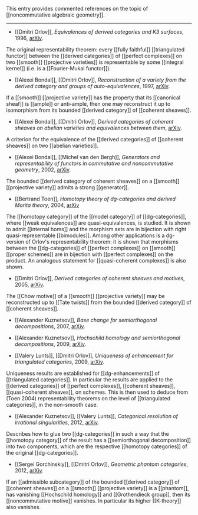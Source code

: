 
This entry provides commented references on the topic of [[noncommutative algebraic geometry]].

***

* [[Dmitri Orlov]], _Equivalences of derived categories and K3 surfaces_, 1996, [arXiv](http://arxiv.org/abs/alg-geom/9606006).

The original representability theorem: every [[fully faithful]] [[triangulated functor]] between the [[derived categories]] of [[perfect complexes]] on two [[smooth]] [[projective varieties]] is representable by some [[integral kernel]] (i.e. is a [[Fourier-Mukai functor]]).

* [[Alexei Bondal]], [[Dmitri Orlov]], _Reconstruction of a variety from the derived category and groups of auto-equivalences_, 1997, [arXiv](http://arxiv.org/abs/alg-geom/9712029).

If a [[smooth]] [[projective variety]] has the property that its [[canonical sheaf]] is [[ample]] or anti-ample, then one may reconstruct it up to isomorphism from its bounded [[derived category]] of [[coherent sheaves]].

* [[Alexei Bondal]], [[Dmitri Orlov]], _Derived categories of coherent sheaves on abelian varieties and equivalences between them_, [arXiv](http://arxiv.org/abs/alg-geom/9712017).

A criterion for the equivalence of the [[derived categories]] of [[coherent sheaves]] on two [[abelian varieties]].

* [[Alexei Bondal]], [[Michel van den Bergh]], _Generators and representability of functors in commutative and noncommutative geometry_, 2002, [arXiv](http://arxiv.org/abs/math/0204218).

The bounded [[derived category of coherent sheaves]] on a [[smooth]] [[projective variety]] admits a strong [[generator]].

* [[Bertrand Toen]], _Homotopy theory of dg-categories and derived Morita theory_, 2004, [arXiv](http://arxiv.org/abs/math/0408337)

The [[homotopy category]] of the [[model category]] of [[dg-categories]], where [[weak equivalences]] are quasi-equivalences, is studied.  It is shown to admit [[internal homs]] and the morphism sets are in bijection with right quasi-representable [[bimodules]].  Among other applications is a dg-version of Orlov's representability theorem: it is shown that morphisms between the [[dg-categories]] of [[perfect complexes]] on [[smooth]] [[proper schemes]] are in bijection with [[perfect complexes]] on the product.  An analogous statement for [[quasi-coherent complexes]] is also shown.

* [[Dmitri Orlov]], _Derived categories of coherent sheaves and motives_, 2005, [arXiv](http://arxiv.org/abs/math/0512620).

The [[Chow motive]] of a [[smooth]] [[projective variety]] may be reconstructed up to [[Tate twists]] from the bounded [[derived category]] of [[coherent sheaves]].

* [[Alexander Kuznetsov]], _Base change for semiorthogonal decompositions_, 2007, [arXiv](http://arxiv.org/abs/0711.1734).

* [[Alexander Kuznetsov]], _Hochschild homology and semiorthogonal decompositions_, 2009, [arXiv](http://arxiv.org/abs/0904.4330).

* [[Valery Lunts]], [[Dmitri Orlov]], _Uniqueness of enhancement for triangulated categories_, 2009, [arXiv](http://arxiv.org/abs/0908.4187).

Uniqueness results are established for [[dg-enhancements]] of [[triangulated categories]].  In particular the results are applied to the [[derived categories]] of [[perfect complexes]], [[coherent sheaves]], [[quasi-coherent sheaves]], on schemes.  This is then used to deduce from (Toen 2004) representability theorems on the level of [[triangulated categories]], in the non-smooth case.

* [[Alexander Kuznetsov]], [[Valery Lunts]], _Categorical resolution of irrational singularities_, 2012, [arXiv](http://arxiv.org/abs/1212.6170).

Describes how to glue two [[dg-categories]] in such a way that the [[homotopy category]] of the result has a [[semiorthogonal decomposition]] into two components, which are the respective [[homotopy categories]] of the original [[dg-categories]].

* [[Sergei Gorchinskiy]], [[Dmitri Orlov]], _Geometric phantom categories_, 2012, [arXiv](http://arxiv.org/pdf/1209.6183v2.pdf).

If an [[admissible subcategory]] of the bounded [[derived category]] of [[coherent sheaves]] on a [[smooth]] [[projective variety]] is a [[phantom]], has vanishing [[Hochschild homology]] and [[Grothendieck group]], then its [[noncommutative motive]] vanishes.  In particular its higher [[K-theory]] also vanishes.